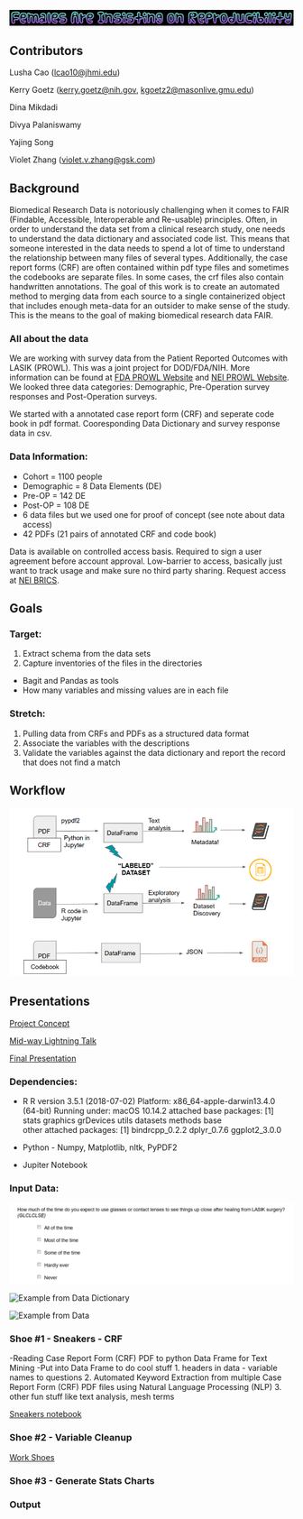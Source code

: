 ![alt text](/logo.png)



## Contributors
Lusha Cao (lcao10@jhmi.edu)

Kerry Goetz (kerry.goetz@nih.gov, kgoetz2@masonlive.gmu.edu)

Dina Mikdadi

Divya Palaniswamy

Yajing Song

Violet Zhang (violet.v.zhang@gsk.com)

## Background

Biomedical Research Data is notoriously challenging when it comes to FAIR (Findable, Accessible, Interoperable and Re-usable) principles. Often, in order to understand the data set from a clinical research study, one needs to understand the data dictionary and associated code list. This means that someone interested in the data needs to spend a lot of time to understand the relationship between many files of several types. Additionally, the case report forms (CRF) are often contained within pdf type files and sometimes the codebooks are separate files. In some cases, the crf files also contain handwritten annotations. The goal of this work is to create an automated method to merging data from each source to a single containerized object that includes enough meta-data for an outsider to make sense of the study. This is the means to the goal of making biomedical research data FAIR.

### All about the data
We are working with survey data from the Patient Reported Outcomes with LASIK (PROWL). This was a joint project for DOD/FDA/NIH. More information can be found at [FDA PROWL Website](https://www.fda.gov/medical-devices/lasik/lasik-quality-life-collaboration-project) and [NEI PROWL Website](https://prowl.nei.nih.gov/). We looked three data categories: Demographic, Pre-Operation survey responses and Post-Operation surveys.

We started with a annotated case report form (CRF) and seperate code book in pdf format. Cooresponding Data Dictionary and survey response data in csv. 

### Data Information:
* Cohort = 1100 people
* Demographic = 8 Data Elements (DE)
* Pre-OP = 142 DE
* Post-OP = 108 DE
* 6 data files but we used one for proof of concept (see note about data access)
* 42 PDFs (21 pairs of annotated CRF and code book)

Data is available on controlled access basis. Required to sign a user agreement before account approval. Low-barrier to access, basically just want to track usage and make sure no third party sharing. Request access at [NEI BRICS](https://brics.nei.nih.gov).

## Goals
### Target: 
  1. Extract schema from the data sets
  2. Capture inventories of the files in the directories
  * Bagit and Pandas as tools
  * How many variables and missing values are in each file
### Stretch: 
  1. Pulling data from CRFs and PDFs as a structured data format 
  2. Associate the variables with the descriptions 
  3. Validate the variables against the data dictionary and report the record that does not find a match
  
## Workflow  

![alt text](/workflow.png)

## Presentations
[Project Concept](https://docs.google.com/document/d/1TnwnpWZsiipe2CH5zI_E20LvC_MvSOaQ_qIA1LlxgjM/edit?usp=sharing)

[Mid-way Lightning Talk](https://docs.google.com/presentation/d/1HCeoqp5jsKcanOoGPzKoNtMGqlKLhIXQKGbLvbgXUYs/edit?usp=sharing)

[Final Presentation](https://docs.google.com/presentation/d/1dlgrzFMP573hJUUUps7YIly7bkEGZtjWw_PvPYS3jLU/edit?usp=sharing)

### Dependencies:
* R
R version 3.5.1 (2018-07-02)
Platform: x86_64-apple-darwin13.4.0 (64-bit)
Running under: macOS  10.14.2
attached base packages:
[1] stats     graphics  grDevices utils     datasets  methods   base     
other attached packages:
[1] bindrcpp_0.2.2 dplyr_0.7.6    ggplot2_3.0.0 

* Python - Numpy, Matplotlib, nltk, PyPDF2 
* Jupiter Notebook

### Input Data: 
![Example from CRF](/CRF.PNG)

![Example from Data Dictionary](https://github.com/NCBI-Hackathons/Females-Are-Insisting-on-Reproducibility-/blob/master/code%20list.PNG)

![Example from Data](https://github.com/NCBI-Hackathons/Females-Are-Insisting-on-Reproducibility-/blob/master/Data%20set.PNG)

### Shoe #1 - Sneakers - CRF
  -Reading Case Report Form (CRF) PDF to python Data Frame for Text Mining
  -Put into Data Frame to do cool stuff
    1. headers in data - variable names to questions
    2. Automated Keyword Extraction from multiple Case Report Form (CRF) PDF files using Natural Language Processing (NLP)
    3. other fun stuff like text analysis, mesh terms
    
[Sneakers notebook](https://github.com/NCBI-Hackathons/Females-Are-Insisting-on-Reproducibility-/blob/master/Sneakers.ipynb)
    
### Shoe #2 - Variable Cleanup
[Work Shoes](https://github.com/NCBI-Hackathons/Females-Are-Insisting-on-Reproducibility-/blob/master/shoe2_variable_cleanup.ipynb)

### Shoe #3 - Generate Stats Charts

  
###

### Output



